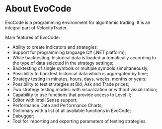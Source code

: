 # About EvoCode

EvoCode is a programming environment for algorithmic trading. It is an integral part of VelocityTrader.

Main features of EvoCode:

* Ability to create indicators and strategies;
* Support for programming language C\# \(.NET platform\);
* While backtesting, historical data is loaded automatically according to the type of data selected in the strategy settings;
* Backtesting of single symbols or multiple symbols simultaneously;
* Possibility to backtest historical data which is aggregated by time;
* Strategy testing in minutes, hours, days, weeks, months or years;
* Possibility to test strategies at Bid, Ask and Trade prices;
* Two strategy testing modes: with visualization or without visualization;
* Capability to use functions that provide access to Level II;
* Editor with IntelliSense support;
* Performance Data and Performance Charts;
* Dictionary with a list of all available functions in EvoCode;
* Debugger;
* Tool for importing and exporting parameters of testing strategies.

